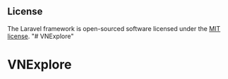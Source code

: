 ## License

The Laravel framework is open-sourced software licensed under the [MIT license](https://opensource.org/licenses/MIT).
"# VNExplore" 
# VNExplore
